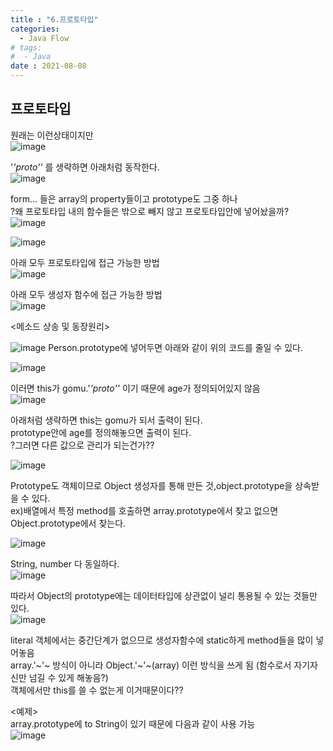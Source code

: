 ```yaml
---
title : "6.프로토타입"
categories:
  - Java Flow
# tags:
#  - Java
date : 2021-08-08
---
```


프로토타입  
--- 

원래는 이런상태이지만  
![image](https://user-images.githubusercontent.com/71579659/128615207-276b10de-7af3-40e8-ac00-21fb904402cf.png)

'_'_proto'_'_ 를 생략하면 아래처럼 동작한다.  
![image](https://user-images.githubusercontent.com/71579659/128615226-a02c1e58-0d24-4930-8975-8d7891bc15c3.png)

form... 들은 array의 property들이고 prototype도 그중 하나   
?왜 프로토타입 내의 함수들은 밖으로 빼지 않고 프로토타입안에 넣어놨을까?  
![image](https://user-images.githubusercontent.com/71579659/128615259-590b0cab-2519-4f7f-9ce3-51c03da6e191.png)

![image](https://user-images.githubusercontent.com/71579659/128615292-c91a407b-1521-47bd-93c3-7643b88c482e.png)

아래 모두 프로토타입에 접근 가능한 방법  
![image](https://user-images.githubusercontent.com/71579659/128615402-4660588d-eccf-49ab-9a82-932249470ee9.png)

아래 모두 생성자 함수에 접근 가능한 방법  
![image](https://user-images.githubusercontent.com/71579659/128615417-31755ad2-d5e7-4a13-ba52-e17e2f2dd8e2.png)

<메소드 상송 및 동장원리>  


![image](https://user-images.githubusercontent.com/71579659/128615475-b607129d-9703-4e29-9720-a8a27aa13cc9.png)
Person.prototype에 넣어두면 아래와 같이 위의 코드를 줄일 수 있다.   

![image](https://user-images.githubusercontent.com/71579659/128615483-e0e7f3f3-1884-424a-8929-1267f6b2a2a7.png)

이러면 this가 gomu.'_'_proto'_'_ 이기 때문에 age가 정의되어있지 않음  
![image](https://user-images.githubusercontent.com/71579659/128615619-2443167a-39f3-4b4f-b71f-929917a5c186.png)

아래처럼 생략하면 this는 gomu가 되서 출력이 된다.  
prototype안에 age를 정의해놓으면 출력이 된다.  
?그러면 다른 값으로 관리가 되는건가??  

![image](https://user-images.githubusercontent.com/71579659/128615614-af84dd07-71ab-4a80-8f83-e7da110797a0.png)

<Pototype Chaning>  

Prototype도 객체이므로 Object 생성자를 통해 만든 것,object.prototype을 상속받을 수 있다.   
ex)배열에서 특정 method를 호출하면 array.prototype에서 찾고 없으면 Object.prototype에서 찾는다.   
  
![image](https://user-images.githubusercontent.com/71579659/128615756-fe3593cf-200d-46a5-9d25-a6973b922480.png)

String, number 다 동일하다.  
![image](https://user-images.githubusercontent.com/71579659/128615791-fc20d359-fd11-4de6-b261-3dcf505fe713.png)
  
따라서 Object의 prototype에는 데이터타입에 상관없이 널리 통용될 수 있는 것들만 있다.  
![image](https://user-images.githubusercontent.com/71579659/128615804-4716967e-2160-4c60-b2c7-716a63c16605.png)


literal 객체에서는 중간단계가 없으므로 생성자함수에 static하게 method들을 많이 넣어놓음  
array.'~'~ 방식이 아니라 Object.'~'~(array)  이런 방식을 쓰게 됨 (함수로서 자기자신만 넘길 수 있게 해놓음?)  
객체에서만 this를 쓸 수 없는게 이거때문이다??  

  
<예제>  
array.prototype에 to String이 있기 때문에 다음과 같이 사용 가능  
![image](https://user-images.githubusercontent.com/71579659/128615968-6a9137b2-7fc4-48df-8ef2-d5b9b2c9d0fc.png)

  



